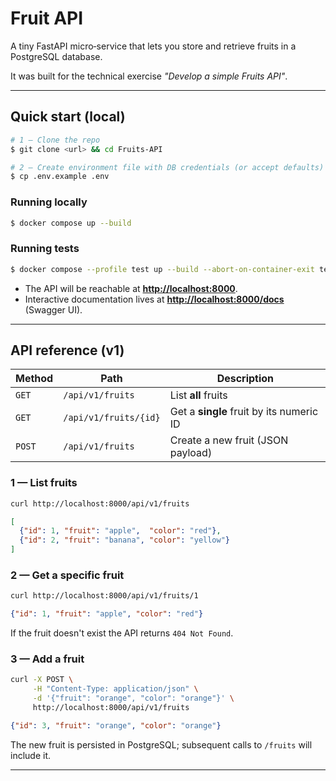 # Fruit API

A tiny FastAPI micro‑service that lets you store and retrieve fruits in a PostgreSQL database.

It was built for the technical exercise *"Develop a simple Fruits API"*.

---

## Quick start (local)

```bash
# 1 — Clone the repo
$ git clone <url> && cd Fruits-API

# 2 — Create environment file with DB credentials (or accept defaults)
$ cp .env.example .env
```

### Running locally

```bash
$ docker compose up --build
```

### Running tests

```bash
$ docker compose --profile test up --build --abort-on-container-exit test
```

* The API will be reachable at **[http://localhost:8000](http://localhost:8000)**.
* Interactive documentation lives at **[http://localhost:8000/docs](http://localhost:8000/docs)** (Swagger UI).

---

## API reference (v1)

| Method | Path                  | Description                              |
| ------ | --------------------- | ---------------------------------------- |
| `GET`  | `/api/v1/fruits`      | List **all** fruits                      |
| `GET`  | `/api/v1/fruits/{id}` | Get a **single** fruit by its numeric ID |
| `POST` | `/api/v1/fruits`      | Create a new fruit (JSON payload)        |

### 1 — List fruits

```bash
curl http://localhost:8000/api/v1/fruits
```

```json
[
  {"id": 1, "fruit": "apple",  "color": "red"},
  {"id": 2, "fruit": "banana", "color": "yellow"}
]
```

### 2 — Get a specific fruit

```bash
curl http://localhost:8000/api/v1/fruits/1
```

```json
{"id": 1, "fruit": "apple", "color": "red"}
```

If the fruit doesn't exist the API returns `404 Not Found`.

### 3 — Add a fruit

```bash
curl -X POST \
     -H "Content-Type: application/json" \
     -d '{"fruit": "orange", "color": "orange"}' \
     http://localhost:8000/api/v1/fruits
```

```json
{"id": 3, "fruit": "orange", "color": "orange"}
```

The new fruit is persisted in PostgreSQL; subsequent calls to `/fruits` will include it.

---
